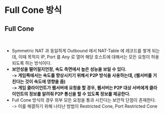 # Full Cone 방식

## Full Cone

<figure><img src="../../../.gitbook/assets/스크린샷 2024-01-13 16.57.23.png" alt=""><figcaption></figcaption></figure>

* Symmetric NAT 과 동일하게 Outbound 에서 NAT-Table 에 레코드를 쌓게 되는데, 이때 목적지 IP, Port 를 Any 로 열어 해당 호스트에 대해서는 모든 요청이 허용되도록 하는 방식이다.&#x20;
* **보안성을 떨어질지언정, 속도 측면에서 높은 성능을 보일 수 있다.** \
  **-> 게임쪽에서는 속도를 향상시키기 위해서 P2P 방식을 사용하는데, (웹서버를 거친다는 것이 속도에 영향을 줌)**\
  **-> 게임 클라이언트가 웹서버에 요청을 할 경우, 웹서버는 P2P 대상 서버에게 클라이언트의 정보를 알려줘 P2P 통신을 할 수 있도록 정보를 제공한다.**&#x20;
* Full Cone 방식의 경우 외부 모든 요청을 통과 시킨다는 보안적 단점이 존재한다. \
  \-> 이를 해결하기 위해 나타난 방법이 Restricted Cone, Port Restricted Cone
